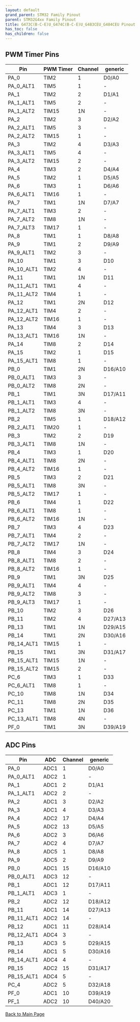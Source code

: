 ```yaml
---
layout: default
grand_parent: STM32 Family Pinout
parent: STM32G4xx Family Pinout
title: G473C(B-C-E)U_G474C(B-C-E)U_G483CEU_G484CEU Pinout
has_toc: false
has_children: false
---
```


## PWM Timer Pins

| Pin | PWM Timer | Channel | generic |
| --- | --- | --- | --- |
| PA_0 | TIM2 | 1 | D0/A0 |
| PA_0_ALT1 | TIM5 | 1 | - |
| PA_1 | TIM2 | 2 | D1/A1 |
| PA_1_ALT1 | TIM5 | 2 | - |
| PA_1_ALT2 | TIM15 | 1N | - |
| PA_2 | TIM2 | 3 | D2/A2 |
| PA_2_ALT1 | TIM5 | 3 | - |
| PA_2_ALT2 | TIM15 | 1 | - |
| PA_3 | TIM2 | 4 | D3/A3 |
| PA_3_ALT1 | TIM5 | 4 | - |
| PA_3_ALT2 | TIM15 | 2 | - |
| PA_4 | TIM3 | 2 | D4/A4 |
| PA_5 | TIM2 | 1 | D5/A5 |
| PA_6 | TIM3 | 1 | D6/A6 |
| PA_6_ALT1 | TIM16 | 1 | - |
| PA_7 | TIM1 | 1N | D7/A7 |
| PA_7_ALT1 | TIM3 | 2 | - |
| PA_7_ALT2 | TIM8 | 1N | - |
| PA_7_ALT3 | TIM17 | 1 | - |
| PA_8 | TIM1 | 1 | D8/A8 |
| PA_9 | TIM1 | 2 | D9/A9 |
| PA_9_ALT1 | TIM2 | 3 | - |
| PA_10 | TIM1 | 3 | D10 |
| PA_10_ALT1 | TIM2 | 4 | - |
| PA_11 | TIM1 | 1N | D11 |
| PA_11_ALT1 | TIM1 | 4 | - |
| PA_11_ALT2 | TIM4 | 1 | - |
| PA_12 | TIM1 | 2N | D12 |
| PA_12_ALT1 | TIM4 | 2 | - |
| PA_12_ALT2 | TIM16 | 1 | - |
| PA_13 | TIM4 | 3 | D13 |
| PA_13_ALT1 | TIM16 | 1N | - |
| PA_14 | TIM8 | 2 | D14 |
| PA_15 | TIM2 | 1 | D15 |
| PA_15_ALT1 | TIM8 | 1 | - |
| PB_0 | TIM1 | 2N | D16/A10 |
| PB_0_ALT1 | TIM3 | 3 | - |
| PB_0_ALT2 | TIM8 | 2N | - |
| PB_1 | TIM1 | 3N | D17/A11 |
| PB_1_ALT1 | TIM3 | 4 | - |
| PB_1_ALT2 | TIM8 | 3N | - |
| PB_2 | TIM5 | 1 | D18/A12 |
| PB_2_ALT1 | TIM20 | 1 | - |
| PB_3 | TIM2 | 2 | D19 |
| PB_3_ALT1 | TIM8 | 1N | - |
| PB_4 | TIM3 | 1 | D20 |
| PB_4_ALT1 | TIM8 | 2N | - |
| PB_4_ALT2 | TIM16 | 1 | - |
| PB_5 | TIM3 | 2 | D21 |
| PB_5_ALT1 | TIM8 | 3N | - |
| PB_5_ALT2 | TIM17 | 1 | - |
| PB_6 | TIM4 | 1 | D22 |
| PB_6_ALT1 | TIM8 | 1 | - |
| PB_6_ALT2 | TIM16 | 1N | - |
| PB_7 | TIM3 | 4 | D23 |
| PB_7_ALT1 | TIM4 | 2 | - |
| PB_7_ALT2 | TIM17 | 1N | - |
| PB_8 | TIM4 | 3 | D24 |
| PB_8_ALT1 | TIM8 | 2 | - |
| PB_8_ALT2 | TIM16 | 1 | - |
| PB_9 | TIM1 | 3N | D25 |
| PB_9_ALT1 | TIM4 | 4 | - |
| PB_9_ALT2 | TIM8 | 3 | - |
| PB_9_ALT3 | TIM17 | 1 | - |
| PB_10 | TIM2 | 3 | D26 |
| PB_11 | TIM2 | 4 | D27/A13 |
| PB_13 | TIM1 | 1N | D29/A15 |
| PB_14 | TIM1 | 2N | D30/A16 |
| PB_14_ALT1 | TIM15 | 1 | - |
| PB_15 | TIM1 | 3N | D31/A17 |
| PB_15_ALT1 | TIM15 | 1N | - |
| PB_15_ALT2 | TIM15 | 2 | - |
| PC_6 | TIM3 | 1 | D33 |
| PC_6_ALT1 | TIM8 | 1 | - |
| PC_10 | TIM8 | 1N | D34 |
| PC_11 | TIM8 | 2N | D35 |
| PC_13 | TIM1 | 1N | D36 |
| PC_13_ALT1 | TIM8 | 4N | - |
| PF_0 | TIM1 | 3N | D39/A19 |


## ADC Pins

| Pin | ADC | Channel | generic |
| --- | --- | --- | --- |
| PA_0 | ADC1 | 1 | D0/A0 |
| PA_0_ALT1 | ADC2 | 1 | - |
| PA_1 | ADC1 | 2 | D1/A1 |
| PA_1_ALT1 | ADC2 | 2 | - |
| PA_2 | ADC1 | 3 | D2/A2 |
| PA_3 | ADC1 | 4 | D3/A3 |
| PA_4 | ADC2 | 17 | D4/A4 |
| PA_5 | ADC2 | 13 | D5/A5 |
| PA_6 | ADC2 | 3 | D6/A6 |
| PA_7 | ADC2 | 4 | D7/A7 |
| PA_8 | ADC5 | 1 | D8/A8 |
| PA_9 | ADC5 | 2 | D9/A9 |
| PB_0 | ADC1 | 15 | D16/A10 |
| PB_0_ALT1 | ADC3 | 12 | - |
| PB_1 | ADC1 | 12 | D17/A11 |
| PB_1_ALT1 | ADC3 | 1 | - |
| PB_2 | ADC2 | 12 | D18/A12 |
| PB_11 | ADC1 | 14 | D27/A13 |
| PB_11_ALT1 | ADC2 | 14 | - |
| PB_12 | ADC1 | 11 | D28/A14 |
| PB_12_ALT1 | ADC4 | 3 | - |
| PB_13 | ADC3 | 5 | D29/A15 |
| PB_14 | ADC1 | 5 | D30/A16 |
| PB_14_ALT1 | ADC4 | 4 | - |
| PB_15 | ADC2 | 15 | D31/A17 |
| PB_15_ALT1 | ADC4 | 5 | - |
| PC_4 | ADC2 | 5 | D32/A18 |
| PF_0 | ADC1 | 10 | D39/A19 |
| PF_1 | ADC2 | 10 | D40/A20 |


[Back to Main Page](../../)